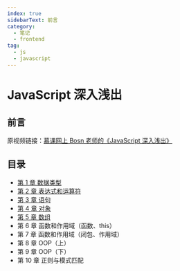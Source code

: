 ```yaml
---
index: true
sidebarText: 前言
category:
  - 笔记
  - frontend
tag:
  - js
  - javascript
---
```


# JavaScript 深入浅出

## 前言

原视频链接：[慕课网上 Bosn 老师的《JavaScript 深入浅出》](https://www.imooc.com/learn/277)

## 目录

- [第 1 章 数据类型](./chapter01.md)
- [第 2 章 表达式和运算符](./chapter02.md)
- [第 3 章 语句](./chapter03.md)
- [第 4 章 对象](./chapter04.md)
- [第 5 章 数组](./chapter05.md)
- 第 6 章 函数和作用域（函数、this）
- 第 7 章 函数和作用域（闭包、作用域）
- 第 8 章 OOP（上）
- 第 9 章 OOP（下）
- 第 10 章 正则与模式匹配

<!-- more -->
